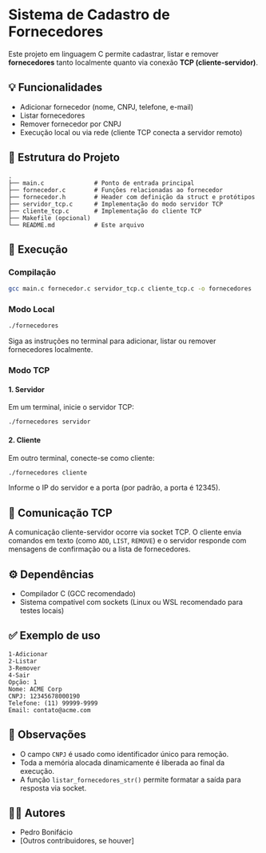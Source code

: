 # Sistema de Cadastro de Fornecedores

Este projeto em linguagem C permite cadastrar, listar e remover **fornecedores** tanto localmente quanto via conexão **TCP (cliente-servidor)**.

## 💡 Funcionalidades

- Adicionar fornecedor (nome, CNPJ, telefone, e-mail)
- Listar fornecedores
- Remover fornecedor por CNPJ
- Execução local ou via rede (cliente TCP conecta a servidor remoto)

## 📁 Estrutura do Projeto

```
.
├── main.c              # Ponto de entrada principal
├── fornecedor.c        # Funções relacionadas ao fornecedor
├── fornecedor.h        # Header com definição da struct e protótipos
├── servidor_tcp.c      # Implementação do modo servidor TCP
├── cliente_tcp.c       # Implementação do cliente TCP
├── Makefile (opcional)
└── README.md           # Este arquivo
```

## 🚀 Execução

### Compilação

```bash
gcc main.c fornecedor.c servidor_tcp.c cliente_tcp.c -o fornecedores
```

### Modo Local

```bash
./fornecedores
```

Siga as instruções no terminal para adicionar, listar ou remover fornecedores localmente.

### Modo TCP

#### 1. Servidor

Em um terminal, inicie o servidor TCP:

```bash
./fornecedores servidor
```

#### 2. Cliente

Em outro terminal, conecte-se como cliente:

```bash
./fornecedores cliente
```

Informe o IP do servidor e a porta (por padrão, a porta é 12345).

## 📡 Comunicação TCP

A comunicação cliente-servidor ocorre via socket TCP. O cliente envia comandos em texto (como `ADD`, `LIST`, `REMOVE`) e o servidor responde com mensagens de confirmação ou a lista de fornecedores.

## ⚙️ Dependências

- Compilador C (GCC recomendado)
- Sistema compatível com sockets (Linux ou WSL recomendado para testes locais)

## ✅ Exemplo de uso

```
1-Adicionar
2-Listar
3-Remover
4-Sair
Opção: 1
Nome: ACME Corp
CNPJ: 12345678000190
Telefone: (11) 99999-9999
Email: contato@acme.com
```

## 🧠 Observações

- O campo `CNPJ` é usado como identificador único para remoção.
- Toda a memória alocada dinamicamente é liberada ao final da execução.
- A função `listar_fornecedores_str()` permite formatar a saída para resposta via socket.

## 👨‍💻 Autores

- Pedro Bonifácio
- [Outros contribuidores, se houver]